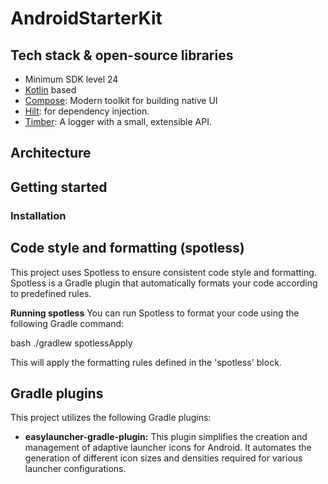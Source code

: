 # AndroidStarterKit

## Tech stack & open-source libraries
- Minimum SDK level 24
- [Kotlin](https://kotlinlang.org/) based
- [Compose](https://developer.android.com/jetpack/compose): Modern toolkit for building native UI
- [Hilt](https://dagger.dev/hilt/): for dependency injection.
- [Timber](https://github.com/JakeWharton/timber): A logger with a small, extensible API.

## Architecture

## Getting started

### Installation

## Code style and formatting (spotless)
This project uses Spotless to ensure consistent code style and formatting. Spotless is a Gradle plugin that automatically formats your code according to predefined rules.

**Running spotless**
You can run Spotless to format your code using the following Gradle command:

bash ./gradlew spotlessApply

This will apply the formatting rules defined in the 'spotless' block.

## Gradle plugins
This project utilizes the following Gradle plugins:
* **easylauncher-gradle-plugin:** This plugin simplifies the creation and management of adaptive launcher icons for Android. It automates the generation of different icon sizes and densities required for various launcher configurations.